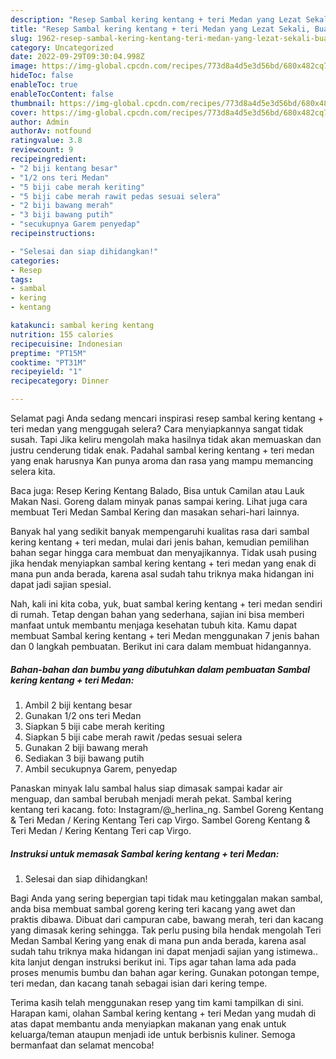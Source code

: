 ```yaml
---
description: "Resep Sambal kering kentang + teri Medan yang Lezat Sekali, Buat Buka Puasa Lezat Sekali"
title: "Resep Sambal kering kentang + teri Medan yang Lezat Sekali, Buat Buka Puasa Lezat Sekali"
slug: 1962-resep-sambal-kering-kentang-teri-medan-yang-lezat-sekali-buat-buka-puasa-lezat-sekali
category: Uncategorized
date: 2022-09-29T09:30:04.998Z
image: https://img-global.cpcdn.com/recipes/773d8a4d5e3d56bd/680x482cq70/sambal-kering-kentang-teri-medan-foto-resep-utama.jpg
hideToc: false
enableToc: true
enableTocContent: false
thumbnail: https://img-global.cpcdn.com/recipes/773d8a4d5e3d56bd/680x482cq70/sambal-kering-kentang-teri-medan-foto-resep-utama.jpg
cover: https://img-global.cpcdn.com/recipes/773d8a4d5e3d56bd/680x482cq70/sambal-kering-kentang-teri-medan-foto-resep-utama.jpg
author: Admin
authorAv: notfound
ratingvalue: 3.8
reviewcount: 9
recipeingredient:
- "2 biji kentang besar"
- "1/2 ons teri Medan"
- "5 biji cabe merah keriting"
- "5 biji cabe merah rawit pedas sesuai selera"
- "2 biji bawang merah"
- "3 biji bawang putih"
- "secukupnya Garem penyedap"
recipeinstructions:

- "Selesai dan siap dihidangkan!"
categories:
- Resep
tags:
- sambal
- kering
- kentang

katakunci: sambal kering kentang 
nutrition: 155 calories
recipecuisine: Indonesian
preptime: "PT15M"
cooktime: "PT31M"
recipeyield: "1"
recipecategory: Dinner

---
```



Selamat pagi Anda sedang mencari inspirasi resep sambal kering kentang + teri medan yang menggugah selera? Cara menyiapkannya sangat tidak susah. Tapi Jika keliru mengolah maka hasilnya tidak akan memuaskan dan justru cenderung tidak enak. Padahal sambal kering kentang + teri medan yang enak harusnya Kan punya aroma dan rasa yang mampu memancing selera kita.


Baca juga: Resep Kering Kentang Balado, Bisa untuk Camilan atau Lauk Makan Nasi. Goreng dalam minyak panas sampai kering. Lihat juga cara membuat Teri Medan Sambal Kering dan masakan sehari-hari lainnya.

Banyak hal yang sedikit banyak mempengaruhi kualitas rasa dari sambal kering kentang + teri medan, mulai dari jenis bahan, kemudian pemilihan bahan segar hingga cara membuat dan menyajikannya. Tidak usah pusing jika hendak menyiapkan sambal kering kentang + teri medan yang enak di mana pun anda berada, karena asal sudah tahu triknya maka hidangan ini dapat jadi sajian spesial.


Nah, kali ini kita coba, yuk, buat sambal kering kentang + teri medan sendiri di rumah. Tetap dengan bahan yang sederhana, sajian ini bisa memberi manfaat untuk membantu menjaga kesehatan tubuh kita. Kamu dapat membuat Sambal kering kentang + teri Medan menggunakan 7 jenis bahan dan 0 langkah pembuatan. Berikut ini cara dalam membuat hidangannya.

<!--inarticleads1-->

##### Bahan-bahan dan bumbu yang dibutuhkan dalam pembuatan Sambal kering kentang + teri Medan:

1. Ambil 2 biji kentang besar
1. Gunakan 1/2 ons teri Medan
1. Siapkan 5 biji cabe merah keriting
1. Siapkan 5 biji cabe merah rawit /pedas sesuai selera
1. Gunakan 2 biji bawang merah
1. Sediakan 3 biji bawang putih
1. Ambil secukupnya Garem, penyedap


Panaskan minyak lalu sambal halus siap dimasak sampai kadar air menguap, dan sambal berubah menjadi merah pekat. Sambal kering kentang teri kacang. foto: Instagram/@_herlina_ng. Sambel Goreng Kentang &amp; Teri Medan / Kering Kentang Teri cap Virgo. Sambel Goreng Kentang &amp; Teri Medan / Kering Kentang Teri cap Virgo. 

<!--inarticleads2-->

##### Instruksi untuk memasak Sambal kering kentang + teri Medan:


1. Selesai dan siap dihidangkan!

Bagi Anda yang sering bepergian tapi tidak mau ketinggalan makan sambal, anda bisa membuat sambal goreng kering teri kacang yang awet dan praktis dibawa. Dibuat dari campuran cabe, bawang merah, teri dan kacang yang dimasak kering sehingga. Tak perlu pusing bila hendak mengolah Teri Medan Sambal Kering yang enak di mana pun anda berada, karena asal sudah tahu triknya maka hidangan ini dapat menjadi sajian yang istimewa.. kita lanjut dengan instruksi berikut ini. Tips agar tahan lama ada pada proses menumis bumbu dan bahan agar kering. Gunakan potongan tempe, teri medan, dan kacang tanah sebagai isian dari kering tempe. 

Terima kasih telah menggunakan resep yang tim kami tampilkan di sini. Harapan kami, olahan Sambal kering kentang + teri Medan yang mudah di atas dapat membantu anda menyiapkan makanan yang enak untuk keluarga/teman ataupun menjadi ide untuk berbisnis kuliner. Semoga bermanfaat dan selamat mencoba!
